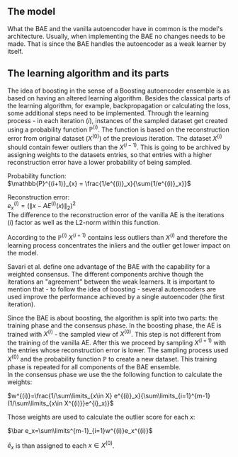 ## The model
What the BAE and the vanilla autoencoder have in common is the model's architecture. Usually, when implementing the BAE no changes needs to be made. That is since the BAE handles the autoencoder as a weak learner by itself.

## The learning algorithm and its parts
The idea of boosting in the sense of a Boosting autoencoder ensemble is as based on having an altered learning algorithm. Besides the classical parts of the learning algorithm, for example, backpropagation or calculating the loss, some additional steps need to be implemented. Through the learning process - in each iteration ($i$), instances of the sampled dataset get created using a probability function $\mathbb{P}^{(i)}$. The function is based on the reconstruction error from original dataset ($X^{(0)}$) of the previous iteration. The dataset $X^{(i)}$ should contain fewer outliers than the $X^{(i-1)}$. This is going to be archived by assigning weights to the datasets entries, so that entries with a higher reconstruction error have a lower probability of being sampled.

Probability function:<br>
$\mathbb{P}^{(i+1)}_{x} = \frac{1/e^{(i)}_x}{\sum{1/e^{(i)}_x}}$

Reconstruction error:<br>
$e^{(i)}_x = (\left\lVert x-AE^{(i)}(x) \right\rVert_2)^2$<br>
The difference to the reconstruction error of the vanilla AE is the iterations ($i$) factor as well as the L2-norm within this function.

According to the $\mathbb{P}^{(i)}$ $X^{(i+1)}$ contains less outliers than $X^{(i)}$ and therefore the learning process concentrates the inliers and the outlier get lower impact on the model.

Savari et al. define one advantage of the BAE with the capability for a weighted consensus. The different components archive though the iterations an "agreement" between the weak learners. It is important to mention that - to follow the idea of boosting - several autoencoders are used improve the performance achieved by a single autoencoder (the first iteration).

Since the BAE is about boosting, the algorithm is split into two parts: the training phase and the consensus phase. In the boosting phase, the AE is trained with $X^{(i)}$ - the sampled view of $X^{(0)}$. This step is not different from the training of the vanilla AE. After this we proceed by sampling $X^{(i+1)}$ with the entries whose reconstruction error is lower. The sampling process used $X^{(0)}$ and the probability function $\mathbb{P}$ to create a new dataset. This training phase is repeated for all components of the BAE ensemble.<br>
In the consensus phase we use the the following function to calculate the weights:

$w^{(i)}=\frac{1/\sum\limits_{x\in X} e^{(i)}_x}{\sum\limits_{i=1}^{m-1}(1/\sum\limits_{x\in X^{(i)}}e^{i}_x)}$<br>

Those weights are used to calculate the outlier score for each $x$:

$\bar e_x=\sum\limits^{m-1}_{i=1}w^{(i)}e_x^{(i)}$<br>

$\bar e_x$ is than assigned to each $x \in X^{(0)}$.
